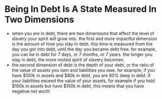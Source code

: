 # Being In Debt Is A State Measured In Two Dimensions

* when you are in debt, there are two dimensions that affect the level of slavery your spirit will grow into. the first and more impactful dimension is the amount of time you stay in debt. this time is measured from the day you got into debt, until the day you became debt free. for example, you can be in debt for 7 days, or 7 months, or 7 years. the longer you stay in debt, the more rooted spirit of slavery becomes.
* the second dimension of debt is the depth of your debt, or the ratio of the value of assets you own and liabilities you owe. for example, if you have $100k in assets and $80k in debt, you are 80% deep in debt. if your liabilities exceed the value of your assets, for example if you hold $100k in assets but have $150k in debt, this means that you have negative net worth
